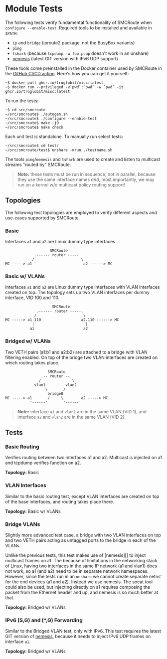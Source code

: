 Module Tests
============

The following tests verify fundamental functionality of SMCRoute when
`configure --enable-test`.  Required tools to be installed and available
in `$PATH`:

  - `ip` and `bridge` (iproute2 package, not the BusyBox variants)
  - `ping`
  - `tshark` (because `tcpdump -w foo.pcap` doesn't work in an unshare)
  - [nemesis][1] (latest GIT version with IPv6 UDP support)

These tools come preinstalled in the Docker container used by SMCRoute
in the [GitHub CI/CD action][2].  Here's how you can get it yourself:

    ~$ docker pull ghcr.io/troglobit/misc:latest
    ~$ docker run --privileged -v`pwd`:`pwd` -w `pwd` -it ghcr.io/troglobit/misc:latest

To run the tests:

	~$ cd src/smcroute
	~/src/smcroute$ ./autogen.sh
	~/src/smcroute$ ./configure --enable-test
	~/src/smcroute$ make -j9
	~/src/smcroute$ make check

Each unit test is standalone.  To manually run select tests:

    ~/src/smcroute$ cd test/
	~/src/smcroute/test$ unshare -mrun ./testname.sh

The tools `ping`/`nemesis` and `tshark` are used to create and listen to
multicast streams "routed by" SMCRoute.

> **Note:** these tests must be run in sequence, not in parallel,
>   because they use the same interface names *and*, most importantly,
>   we may run on a kernel w/o multicast policy routing support!

[1]: https://github.com/libnet/nemesis
[2]: https://github.com/troglobit/smcroute/actions/workflows/build.yml


Topologies
----------

The following test topologies are employed to verify different aspects
and use-cases supported by SMCRoute.

### Basic

Interfaces `a1` and `a2` are Linux dummy type interfaces.

                        SMCRoute
                 .------ router -----.
                /                     \
    MC -----> a1                       a2 ------> MC


### Basic w/ VLANs

Interfaces `a1` and `a2` are Linux dummy type interfaces with VLAN
interfaces created on top.  The topology sets up two VLAN interfaces
per dummy interface, VID 100 and 110.

                         SMCRoute
                  .------ router -----.
                 /                     \
    MC -----> a1.110                  a2.110 ------> MC
                |                       |
               a1                      a2


### Bridged w/ VLANs

Two VETH pairs (a1:b1 and a2:b2) are attached to a bridge with VLAN
filtering enabled.  On top of the bridge two VLAN interfaces are
created on which routing takes place.

                       SMCRoute
                    .-- router --.
                   /              \
                 vlan1         vlan2
                      \       /
                       bridge0
    MC -----> a1       /     \        a2 -----> MC
               '------'       '------'

> **Note:** interface `a1` and `vlan1` are in the same VLAN (VID 1), and
>           interface `a2` and `vlan2` are in the same VLAN (VID 2).


Tests
-----

### Basic Routing

Verifies routing between two interfaces a1 and a2.  Multicast is
injected on a1 and tcpdump verifies function on a2.

**Topology:** Basic


### VLAN Interfaces

Similar to the basic routing test, except VLAN interfaces are created on
top of the base interfaces, and routing takes place there.

**Topology:** Basic w/ VLANs

												 
### Bridge VLANs

Slightly more advanced test case, a bridge with two VLAN interfaces on
top and two VETH pairs acting as untagged ports to the bridge in each
of the VLANs.

Unlike the previous tests, this test makes use of [nemesis][] to inject
multicast frames on a1.  The because of limitations in the networking
stack of Linux, having two interfaces in the same IP network (a1 and
vlan1) does not work, so a1 (and a2) need to be in separate network
namespaces.  However, since the tests run in an `unshare` we cannot
create separate netns' for the end devices (a1 and a2).  Instead we use
nemesis.  The socat tool could also be used, but injecting directly on
a1 requires composing the packet from the Ethernet header and up, and
nemesis is so much better at that.

**Topology:** Bridged w/ VLANs


### IPv6 (S,G) and (*,G) Forwarding

Similar to the Bridged VLAN test, only with IPv6.  This test requires
the latest GIT version of [nemesis][1], because it needs to inject IPv6
UDP frames on interface `a1`.

**Topology:** Bridged w/ VLANs
